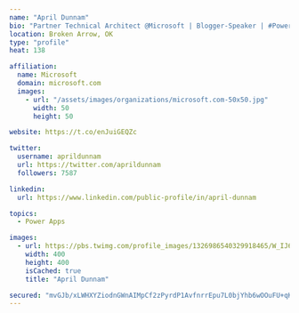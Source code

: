 ```yaml
---
name: "April Dunnam"
bio: "Partner Technical Architect @Microsoft | Blogger-Speaker | #PowerApps, #PowerAutomate, #Office365, #SharePoint | #WIT | #Karaoke Queen"
location: Broken Arrow, OK
type: "profile"
heat: 138

affiliation:
  name: Microsoft
  domain: microsoft.com
  images:
    - url: "/assets/images/organizations/microsoft.com-50x50.jpg"
      width: 50
      height: 50

website: https://t.co/enJuiGEQZc

twitter:
  username: aprildunnam
  url: https://twitter.com/aprildunnam
  followers: 7587

linkedin:
  url: https://www.linkedin.com/public-profile/in/april-dunnam

topics:
  - Power Apps

images:
  - url: https://pbs.twimg.com/profile_images/1326986540329918465/W_IJ6Ih2_400x400.jpg
    width: 400
    height: 400
    isCached: true
    title: "April Dunnam"

secured: "mvGJb/xLWHXYZiodnGWnAIMpCf2zPyrdP1AvfnrrEpu7L0bjYhb6wOOuFU+qK/tPmerkrq1TR98lzkije2qDxDXS/2NE/4SIuYlvr1JrhUQAx439n9kDzH2C/KAUEceKPb7PZC4vOczPHPASyIo6gLGexaUPEAISfjrkrYEtzMYmf3BPS9WslO43RKGBfFZmnwCDPSNTv1pIYmJiPtwIKBsMBtJRkgmJM6auNYdNxXj/muPLjkvDwEIGYjb5UplCzDFH7ZChrdc9jSBbKQu3Emf72xBZhHdQJDWDLs3WP7UIrTvusjF1vOL/ac6oMlEu8lr0aaUWPYhtIKZ4pUw1K7RmuTDzflIUByJx70u/LObBU4o8m4LGkzHiHrgV3duFgyTHt/G0/jYi7N4e0u5a0WryQt2KlvaonYuRbmEeN3g=;9uNQutSxytWDdbnGJry3aQ=="
---
```


